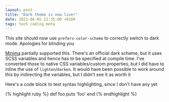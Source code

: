 ```yaml
---
layout: post
title: "Dark theme is now live!"
date: 2021-06-05 22:35:00 +0100
tags: tech coding meta
---
```


This site should now use `prefers-color-scheme` to correctly switch to dark mode. Apologies for blinding you

<!--more-->

[Minima](https://github.com/jekyll/minima) partially supported this. There's an official dark scheme, but it uses SCSS variables and hence has to be specified at compile time. I've converted those to native CSS variables/custom properties, but I did have to inline the use of `lighten`/`darken`. It would have been possible to work around this by indirecting the variables, but I didn't see it as worth it

Here's a code block to test syntax highlighting, since I don't have any yet

{% highlight ruby %}
def foo
  puts 'foo'
end
{% endhighlight %}